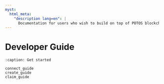 ```yaml
---
myst:
  html_meta:
    "description lang=en": |
      Documentation for users who wish to build on top of POTOS blockchain.
---
```


# Developer Guide

```{toctree}
:caption: Get started

connect_guide
create_guide
claim_guide
```
